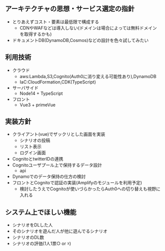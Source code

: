 ## アーキテクチャの思想・サービス選定の指針
- とりあえずコスト・要素は最低限で構成する
  - CDNやWAFなどは導入しない(ドメインは場合によっては無料ドメインを取得するかも)
- ドキュメントDB(DynamoDB,Cosmos)などの設計を色々試してみたい

## 利用技術
- クラウド
  - aws:Lambda,S3,Cognito(Auth0に消り変える可能性あり),DynamoDB
  - IaC:CloudFormation,CDK(TypeScript)
- サーバサイド
  - Node14 + TypeScript
- フロント
  - Vue3 + primeVue

## 実装方針
- クライアント(vue)でザックリとした画面を実装
  - シナリオの投稿
  - リスト表示
  - ログイン画面
- CognitoとtwitterIDの連携 
- Cognitoユーザプール上で保持するデータ設計
  - api
- Dynamoでのデータ保持の仕方の検討
- フロントとCognitoで認証の実装(Amplifyのモジュールを利用予定)
  - 検討したうえでCognitoが使いづらかったらAuth0への切り替えも視野に入れる


## システム上でほしい機能
- シナリオをDLした人
- そのシナリオを遊んだ人が他に遊んでるシナリオ
- シナリオのDL数
- シナリオの評価(1人1票○ or ☓)
